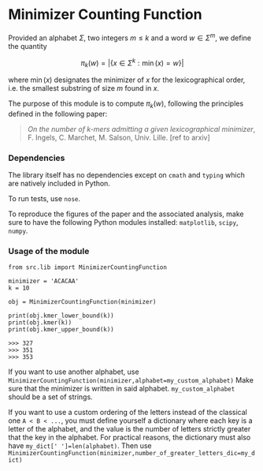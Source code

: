 # Minimizer Counting Function

Provided an alphabet $\Sigma$, two integers $m\leq k$ and a word $w\in\Sigma^m$, we define the quantity

$$\pi_k(w) = |\lbrace x\in\Sigma^k : \min(x) = w\rbrace|$$

where $\min(x)$ designates the minimizer of $x$ for the lexicographical order, i.e. the smallest substring of size $m$ found in $x$.

The purpose of this module is to compute $\pi_k(w)$, following the principles defined in the following paper:

> _On the number of $k$-mers admitting a given lexicographical minimizer_, F. Ingels, C. Marchet, M. Salson, Univ. Lille.
> [ref to arxiv]

### Dependencies

The library itself has no dependencies except on `cmath` and `typing` which are natively included in Python.

To run tests, use `nose`.

To reproduce the figures of the paper and the associated analysis, make sure to have the following Python modules installed: `matplotlib`, `scipy`, `numpy`.

### Usage of the module

```
from src.lib import MinimizerCountingFunction

minimizer = 'ACACAA'
k = 10

obj = MinimizerCountingFunction(minimizer)

print(obj.kmer_lower_bound(k))
print(obj.kmer(k))
print(obj.kmer_upper_bound(k))

>>> 327
>>> 351
>>> 353
```

If you want to use another alphabet, use 
```MinimizerCountingFunction(minimizer,alphabet=my_custom_alphabet)```
Make sure that the minimizer is written in said alphabet. `my_custom_alphabet` should be a set of strings.

If you want to use a custom ordering of the letters instead of the classical one `A < B < ...`, you must define yourself a dictionary where each key is a letter of the alphabet, and the value is the number of letters strictly greater that the key in the alphabet. For practical reasons, the dictionary must also have `my_dict[' ']=len(alphabet)`. 
Then use 
```MinimizerCountingFunction(minimizer,number_of_greater_letters_dic=my_dict)```
